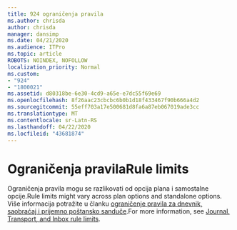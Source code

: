 ```yaml
---
title: 924 ograničenja pravila
ms.author: chrisda
author: chrisda
manager: dansimp
ms.date: 04/21/2020
ms.audience: ITPro
ms.topic: article
ROBOTS: NOINDEX, NOFOLLOW
localization_priority: Normal
ms.custom:
- "924"
- "1800021"
ms.assetid: d80318be-6e30-4cd9-a65e-e7dc55f69e69
ms.openlocfilehash: 8f26aac23cbcbc6b0b1d18f433467f90b666a4d2
ms.sourcegitcommit: 55eff703a17e500681d8fa6a87eb067019ade3cc
ms.translationtype: MT
ms.contentlocale: sr-Latn-RS
ms.lasthandoff: 04/22/2020
ms.locfileid: "43681874"
---
```

# <a name="rule-limits"></a><span data-ttu-id="adba1-102">Ograničenja pravila</span><span class="sxs-lookup"><span data-stu-id="adba1-102">Rule limits</span></span>

<span data-ttu-id="adba1-103">Ograničenja pravila mogu se razlikovati od opcija plana i samostalne opcije.</span><span class="sxs-lookup"><span data-stu-id="adba1-103">Rule limits might vary across plan options and standalone options.</span></span> <span data-ttu-id="adba1-104">Više informacija potražite u članku [ograničenje pravila za dnevnik, saobraćaj i prijemno poštansko sanduče](https://technet.microsoft.com/library/exchange-online-limits.aspx).</span><span class="sxs-lookup"><span data-stu-id="adba1-104">For more information, see [Journal, Transport, and Inbox rule limits](https://technet.microsoft.com/library/exchange-online-limits.aspx).</span></span>
